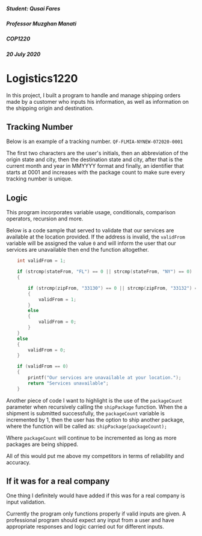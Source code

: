 ##### Student: Qusai Fares

##### Professor Muzghan Manati

##### COP1220

##### 20 July 2020

# Logistics1220

In this project, I built a program to handle and manage shipping orders made by a customer who inputs his information, as well as information on the shipping origin and destination.

## Tracking Number

Below is an example of a tracking number.
`QF-FLMIA-NYNEW-072020-0001`

The first two characters are the user's initials, then an abbreviation of the origin state and city, then the destination state and city, after that is the current month and year in MMYYYY format and finally, an identifier that starts at 0001 and increases with the package count to make sure every tracking number is unique.

## Logic

This program incorporates variable usage, conditionals, comparison operators, recursion and more.

Below is a code sample that served to validate that our services are available at the location provided. If the address is invalid, the `validFrom` variable will be assigned the value `0` and will inform the user that our services are unavailable then end the function altogether.

```C
    int validFrom = 1;

    if (strcmp(stateFrom, "FL") == 0 || strcmp(stateFrom, "NY") == 0)
    {

        if (strcmp(zipFrom, "33130") == 0 || strcmp(zipFrom, "33132") == 0 || strcmp(zipFrom, "10001") == 0 || strcmp(zipFrom, "10005") == 0)
        {
            validFrom = 1;
        }
        else
        {
            validFrom = 0;
        }
    }
    else
    {
        validFrom = 0;
    }

    if (validFrom == 0)
    {
        printf("Our services are unavailable at your location.");
        return "Services unavailable";
    }
```

Another piece of code I want to highlight is the use of the `packageCount` parameter when recursively calling the `shipPackage` function. When the a shipment is submitted successfully, the `packageCount` variable is incremented by 1, then the user has the option to ship another package, where the function will be called as:
`shipPackage(packageCount);`

Where `packageCount` will continue to be incremented as long as more packages are being shipped.

All of this would put me above my competitors in terms of reliability and accuracy.

## If it was for a real company

One thing I definitely would have added if this was for a real company is input validation.

Currently the program only functions properly if valid inputs are given. A professional program should expect any input from a user and have appropriate responses and logic carried out for different inputs.
